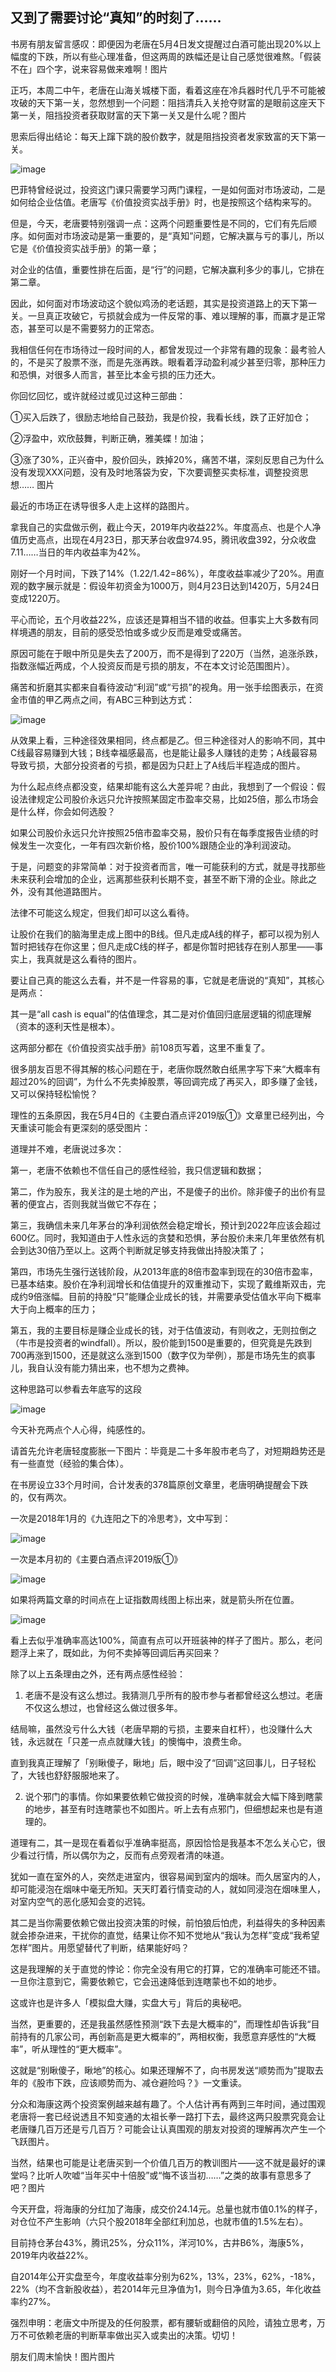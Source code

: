 ## 又到了需要讨论“真知”的时刻了……
书房有朋友留言感叹：即便因为老唐在5月4日发文提醒过白酒可能出现20%以上幅度的下跌，所以有些心理准备，但这两周的跌幅还是让自己感觉很难熬。「假装不在」四个字，说来容易做来难啊！图片 

正巧，本周二中午，老唐在山海关城楼下面，看着这座在冷兵器时代几乎不可能被攻破的天下第一关，忽然想到一个问题：阻挡清兵入关抢夺财富的是眼前这座天下第一关，阻挡投资者获取财富的天下第一关又是什么呢？图片 

思索后得出结论：每天上蹿下跳的股价数字，就是阻挡投资者发家致富的天下第一关。

![image](https://github.com/fengyumozhu/tsf/assets/6201828/9ea33eca-e89a-400c-b6b7-a9d93ba0c417)


巴菲特曾经说过，投资这门课只需要学习两门课程，一是如何面对市场波动，二是如何给企业估值。老唐写《价值投资实战手册》时，也是按照这个结构来写的。 

但是，今天，老唐要特别强调一点：这两个问题重要性是不同的，它们有先后顺序。如何面对市场波动是第一重要的，是“真知”问题，它解决赢与亏的事儿，所以它是《价值投资实战手册》的第一章；

对企业的估值，重要性排在后面，是“行”的问题，它解决赢利多少的事儿，它排在第二章。 

因此，如何面对市场波动这个貌似鸡汤的老话题，其实是投资道路上的天下第一关。一旦真正攻破它，亏损就会成为一件反常的事、难以理解的事，而赢才是正常态，甚至可以是不需要努力的正常态。

我相信任何在市场待过一段时间的人，都曾发现过一个非常有趣的现象：最考验人的，不是买了股票不涨，而是先涨再跌。眼看着浮动盈利减少甚至归零，那种压力和恐惧，对很多人而言，甚至比本金亏损的压力还大。 

你回忆回忆，或许就经过或见过这种三部曲：

①买入后跌了，很励志地给自己鼓劲，我是价投，我看长线，跌了正好加仓；

②浮盈中，欢欣鼓舞，判断正确，雅美蝶！加油；

③涨了30%，正兴奋中，股价回头，跌掉20%，痛苦不堪，深刻反思自己为什么没有发现XXX问题，没有及时地落袋为安，下次要调整买卖标准，调整投资思想…… 图片

最近的市场正在诱导很多人走上这样的路图片。

拿我自己的实盘做示例，截止今天，2019年内收益22%。年度高点、也是个人净值历史高点，出现在4月23日，那天茅台收盘974.95，腾讯收盘392，分众收盘7.11……当日的年内收益率为42%。 

刚好一个月时间，下跌了14%（1.22/1.42=86%），年度收益率减少了20%。用直观的数字展示就是：假设年初资金为1000万，则4月23日达到1420万，5月24日变成1220万。 

平心而论，五个月收益22%，应该还是算相当不错的收益。但事实上大多数有同样境遇的朋友，目前的感受恐怕或多或少反而是难受或痛苦。 

原因可能在于眼中所见是失去了200万，而不是得到了220万（当然，追涨杀跌，指数涨幅近两成，个人投资反而是亏损的朋友，不在本文讨论范围图片）。 

痛苦和折磨其实都来自看待波动“利润”或“亏损”的视角。用一张手绘图表示，在资金市值的甲乙两点之间，有ABC三种到达方式：

![image](https://github.com/fengyumozhu/tsf/assets/6201828/abdfdc1f-add5-45fa-806a-f17b718a70cc)


从效果上看，三种途径效果相同，终点都是乙。但三种途径对人的影响不同，其中C线最容易赚到大钱；B线幸福感最高，也是能让最多人赚钱的走势；A线最容易导致亏损，大部分投资者的亏损，都是因为只赶上了A线后半程造成的图片。 

为什么起点终点都没变，结果却能有这么大差异呢？由此，我想到了一个假设：假设法律规定公司股价永远只允许按照某固定市盈率交易，比如25倍，那么市场会是什么样，你会如何选股？ 

如果公司股价永远只允许按照25倍市盈率交易，股价只有在每季度报告业绩的时候发生一次变化，一年有四次新价格，股价100%跟随企业的净利润波动。 

于是，问题变的非常简单：对于投资者而言，唯一可能获利的方式，就是寻找那些未来获利会增加的企业，远离那些获利长期不变，甚至不断下滑的企业。除此之外，没有其他道路图片。 

法律不可能这么规定，但我们却可以这么看待。

让股价在我们的脑海里走成上图中的B线。但凡走成A线的样子，都可以视为别人暂时把钱存在你这里；但凡走成C线的样子，都是你暂时把钱存在别人那里——事实上，我真就是这么看待的图片。 

要让自己真的能这么去看，并不是一件容易的事，它就是老唐说的“真知”，其核心是两点：

其一是“all cash is equal”的估值理念，其二是对价值回归底层逻辑的彻底理解（资本的逐利天性是根本）。

这两部分都在《价值投资实战手册》前108页写着，这里不重复了。


很多朋友百思不得其解的核心问题在于，老唐你既然敢白纸黑字写下来“大概率有超过20%的回调”，为什么不先卖掉股票，等回调完成了再买入，即多赚了金钱，又可以保持轻松愉悦？ 

理性的五条原因，我在5月4日的《主要白酒点评2019版①》文章里已经列出，今天重读可能会有更深刻的感受图片：


道理并不难，老唐说过多次：

第一，老唐不依赖也不信任自己的感性经验，我只信逻辑和数据；

第二，作为股东，我关注的是土地的产出，不是傻子的出价。除非傻子的出价有显著的便宜占，否则我就当做它不存在；

第三，我确信未来几年茅台的净利润依然会稳定增长，预计到2022年应该会超过600亿。同时，我知道由于人性永远的贪婪和恐惧，茅台股价未来几年里依然有机会到达30倍乃至以上。这两个判断就足够支持我做出持股决策了；

第四，市场先生强行送钱阶段，从2013年底的8倍市盈率到现在的30倍市盈率，已基本结束。股价在净利润增长和估值提升的双重推动下，实现了戴维斯双击，完成约9倍涨幅。目前的持股“只”能赚企业成长的钱，并需要承受估值水平向下概率大于向上概率的压力；

第五，我的主要目标是赚企业成长的钱，对于估值波动，有则收之，无则拉倒之（牛市是投资者的windfall）。所以，股价能到1500是重要的，但究竟是先跌到700再涨到1500，还是就这么涨到1500（数字仅为举例），那是市场先生的疯事儿，我自认没有能力猜出来，也不想为之费神。 

这种思路可以参看去年底写的这段

![image](https://github.com/fengyumozhu/tsf/assets/6201828/aa802827-6d4e-40f2-b3bf-f80c14634ca8)


今天补充两点个人心得，纯感性的。 

请首先允许老唐轻度膨胀一下图片：毕竟是二十多年股市老鸟了，对短期趋势还是有一些直觉（经验的集合体）。

在书房设立33个月时间，合计发表的378篇原创文章里，老唐明确提醒会下跌的，仅有两次。 

一次是2018年1月的《九连阳之下的冷思考》，文中写到： 

![image](https://github.com/fengyumozhu/tsf/assets/6201828/9a9dcee7-d0b0-4898-9138-0b4b06242554)


一次是本月初的《主要白酒点评2019版①》 

![image](https://github.com/fengyumozhu/tsf/assets/6201828/07e9439d-5238-4656-aa8c-9826fa8aec83)


如果将两篇文章的时间点在上证指数周线图上标出来，就是箭头所在位置。 

![image](https://github.com/fengyumozhu/tsf/assets/6201828/c3e32128-c16a-4cf0-852d-76a22445fd08)


看上去似乎准确率高达100%，简直有点可以开班装神的样子了图片。那么，老问题浮上来了，既如此，为何不卖掉等回调后再买回来？ 

除了以上五条理由之外，还有两点感性经验：

1. 老唐不是没有这么想过。我猜测几乎所有的股市参与者都曾经这么想过。老唐不仅这么想过，也曾经这么做过很多年。

结局嘛，虽然没亏什么大钱（老唐早期的亏损，主要来自杠杆），也没赚什么大钱，永远就在「只差一点点就赚大钱」的懊悔中，浪费生命。 

直到我真正理解了「别瞅傻子，瞅地」后，眼中没了“回调”这回事儿，日子轻松了，大钱也舒舒服服地来了。 

2. 说个邪门的事情。你如果要依赖它做投资的时候，准确率就会大幅下降到瞎蒙的地步，甚至有时连瞎蒙也不如图片。听上去有点邪门，但细想起来也是有道理的。 

道理有二，其一是现在看着似乎准确率挺高，原因恰恰是我基本不怎么关心它，很少看过行情，所以偶尔为之，反而有点旁观者清的味道。

犹如一直在室外的人，突然走进室内，很容易闻到室内的烟味。而久居室内的人，却可能浸泡在烟味中毫无所知。天天盯着行情变动的人，就如同浸泡在烟味里人，对室内空气的恶化感知会变的迟钝。 

其二是当你需要依赖它做出投资决策的时候，前怕狼后怕虎，利益得失的多种因素就会掺杂进来，干扰你的直觉，结果让你不知不觉地从“我认为怎样”变成“我希望怎样”图片。用愿望替代了判断，结果能好吗？ 

这是我理解的关于直觉的悖论：你完全没有用它的打算，它的准确率可能还不错。一旦你注意到它，需要依赖它，它会迅速降低到连瞎蒙也不如的地步。

这或许也是许多人「模拟盘大赚，实盘大亏」背后的奥秘吧。 

当然，更重要的，还是我虽然感性预测“跌下去是大概率的”，而理性却告诉我“目前持有的几家公司，再创新高是更大概率的”，两相权衡，我愿意弃感性的“大概率”，听从理性的“更大概率”。 

这就是“别瞅傻子，瞅地”的核心。如果还理解不了，向书房发送“顺势而为”提取去年的《股市下跌，应该顺势而为、减仓避险吗？》一文重读。 

分众和海康这两个投资案例越来越有趣了。个人估计再有两到三年时间，通过围观老唐将一套已经说透且不知变通的太祖长拳一路打下去，最终这两只股票究竟会让老唐赚几百万还是亏几百万？可能会让认真围观的朋友对投资的理解再次产生一个飞跃图片。

当然，结果也可能是让老唐买到一个价值几百万的教训图片——这不就是最好的课堂吗？比听人吹嘘“当年买中十倍股”或“悔不该当初……”之类的故事有意思多了吧？图片 

今天开盘，将海康的分红加了海康，成交价24.14元。总量也就市值0.1%的样子，对仓位不产生影响（六只个股2018年全部红利加总，也就市值的1.5%左右）。 

目前持仓茅台43%，腾讯25%，分众11%，洋河10%，古井B6%，海康5%，2019年内收益22%。

自2014年公开实盘至今，年度收益率分别为62%，13%，23%，62%，-18%，22%（均不含新股收益），若2014年元旦净值为1，则今日净值为3.65，年化收益率约27%。

强烈申明：老唐文中所提及的任何股票，都有腰斩或翻倍的风险，请独立思考，万万不可依赖老唐的判断草率做出买入或卖出的决策。切切！

朋友们周末愉快！图片图片
